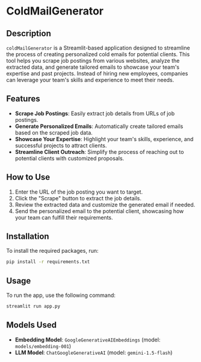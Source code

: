 # ColdMailGenerator

## Description
`coldMailGenerator` is a Streamlit-based application designed to streamline the process of creating personalized cold emails for potential clients. This tool helps you scrape job postings from various websites, analyze the extracted data, and generate tailored emails to showcase your team's expertise and past projects. Instead of hiring new employees, companies can leverage your team's skills and experience to meet their needs.

## Features
- **Scrape Job Postings**: Easily extract job details from URLs of job postings.
- **Generate Personalized Emails**: Automatically create tailored emails based on the scraped job data.
- **Showcase Your Expertise**: Highlight your team's skills, experience, and successful projects to attract clients.
- **Streamline Client Outreach**: Simplify the process of reaching out to potential clients with customized proposals.

## How to Use
1. Enter the URL of the job posting you want to target.
2. Click the "Scrape" button to extract the job details.
3. Review the extracted data and customize the generated email if needed.
4. Send the personalized email to the potential client, showcasing how your team can fulfill their requirements.

## Installation
To install the required packages, run:
```sh
pip install -r requirements.txt
```

## Usage
To run the app, use the following command:
```sh
streamlit run app.py
```

## Models Used
- **Embedding Model**: `GoogleGenerativeAIEmbeddings` (model: `models/embedding-001`)
- **LLM Model**: `ChatGoogleGenerativeAI` (model: `gemini-1.5-flash`)
